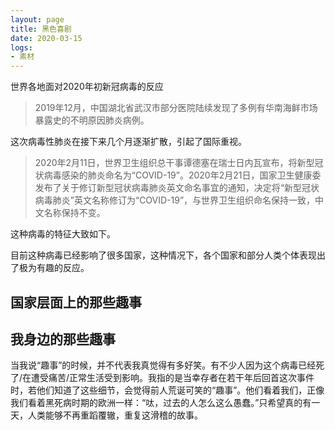 ```yaml
---
layout: page
title: 黑色喜剧
date: 2020-03-15
logs:
- 素材
---
```


世界各地面对2020年初新冠病毒的反应

> 2019年12月，中国湖北省武汉市部分医院陆续发现了多例有华南海鲜市场暴露史的不明原因肺炎病例。

这次病毒性肺炎在接下来几个月逐渐扩散，引起了国际重视。

> 2020年2月11日，世界卫生组织总干事谭德塞在瑞士日内瓦宣布，将新型冠状病毒感染的肺炎命名为“COVID-19”。2020年2月21日，国家卫生健康委发布了关于修订新型冠状病毒肺炎英文命名事宜的通知，决定将“新型冠状病毒肺炎”英文名称修订为“COVID-19”，与世界卫生组织命名保持一致，中文名称保持不变。

这种病毒的特征大致如下。

目前这种病毒已经影响了很多国家，这种情况下，各个国家和部分人类个体表现出了极为有趣的反应。

## 国家层面上的那些趣事

## 我身边的那些趣事

当我说“趣事”的时候，并不代表我真觉得有多好笑。有不少人因为这个病毒已经死了/在遭受痛苦/正常生活受到影响。我指的是当幸存者在若干年后回首这次事件时，若他们知道了这些细节，会觉得前人荒诞可笑的“趣事”。他们看着我们，正像我们看着黑死病时期的欧洲一样：“呔，过去的人怎么这么愚蠢。”只希望真的有一天，人类能够不再重蹈覆辙，重复这滑稽的故事。